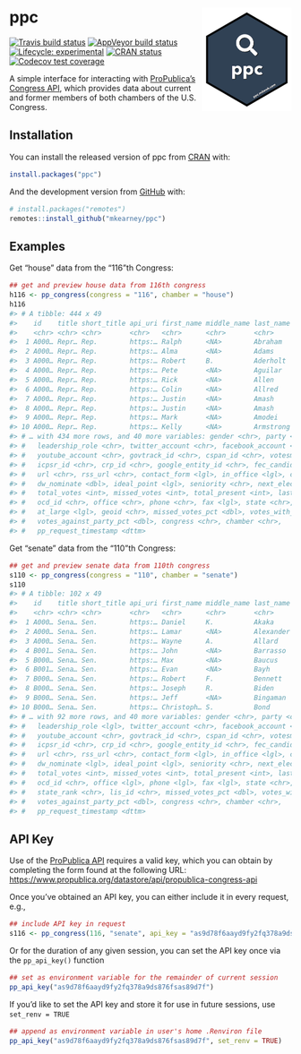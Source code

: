 
<!-- README.md is generated from README.Rmd. Please edit that file -->

# ppc <img src="man/figures/logo.png" width="160px" align="right" />

<!-- badges: start -->

[![Travis build
status](https://travis-ci.org/mkearney/ppc.svg?branch=master)](https://travis-ci.org/mkearney/ppc)
[![AppVeyor build
status](https://ci.appveyor.com/api/projects/status/github/mkearney/ppc?branch=master&svg=true)](https://ci.appveyor.com/project/mkearney/ppc)
[![Lifecycle:
experimental](https://img.shields.io/badge/lifecycle-experimental-orange.svg)](https://www.tidyverse.org/lifecycle/#experimental)
[![CRAN
status](https://www.r-pkg.org/badges/version/ppc)](https://CRAN.R-project.org/package=ppc)
[![Codecov test
coverage](https://codecov.io/gh/mkearney/ppc/branch/master/graph/badge.svg)](https://codecov.io/gh/mkearney/ppc?branch=master)
<!-- badges: end -->

A simple interface for interacting with [ProPublica’s Congress
API](https://projects.propublica.org/api-docs/congress-api/), which
provides data about current and former members of both chambers of the
U.S. Congress.

## Installation

You can install the released version of ppc from
[CRAN](https://CRAN.R-project.org) with:

``` r
install.packages("ppc")
```

And the development version from [GitHub](https://github.com/) with:

``` r
# install.packages("remotes")
remotes::install_github("mkearney/ppc")
```

## Examples

Get “house” data from the “116”th Congress:

``` r
## get and preview house data from 116th congress
h116 <- pp_congress(congress = "116", chamber = "house")
h116
#> # A tibble: 444 x 49
#>    id    title short_title api_uri first_name middle_name last_name suffix date_of_birth
#>    <chr> <chr> <chr>       <chr>   <chr>      <chr>       <chr>     <chr>  <date>       
#>  1 A000… Repr… Rep.        https:… Ralph      <NA>        Abraham   <NA>   1954-09-16   
#>  2 A000… Repr… Rep.        https:… Alma       <NA>        Adams     <NA>   1946-05-27   
#>  3 A000… Repr… Rep.        https:… Robert     B.          Aderholt  <NA>   1965-07-22   
#>  4 A000… Repr… Rep.        https:… Pete       <NA>        Aguilar   <NA>   1979-06-19   
#>  5 A000… Repr… Rep.        https:… Rick       <NA>        Allen     <NA>   1951-11-07   
#>  6 A000… Repr… Rep.        https:… Colin      <NA>        Allred    <NA>   1983-04-15   
#>  7 A000… Repr… Rep.        https:… Justin     <NA>        Amash     <NA>   1980-04-18   
#>  8 A000… Repr… Rep.        https:… Justin     <NA>        Amash     <NA>   1980-04-18   
#>  9 A000… Repr… Rep.        https:… Mark       <NA>        Amodei    <NA>   1958-06-12   
#> 10 A000… Repr… Rep.        https:… Kelly      <NA>        Armstrong <NA>   1976-10-08   
#> # … with 434 more rows, and 40 more variables: gender <chr>, party <chr>,
#> #   leadership_role <chr>, twitter_account <chr>, facebook_account <chr>,
#> #   youtube_account <chr>, govtrack_id <chr>, cspan_id <chr>, votesmart_id <chr>,
#> #   icpsr_id <chr>, crp_id <chr>, google_entity_id <chr>, fec_candidate_id <chr>,
#> #   url <chr>, rss_url <chr>, contact_form <lgl>, in_office <lgl>, cook_pvi <chr>,
#> #   dw_nominate <dbl>, ideal_point <lgl>, seniority <chr>, next_election <chr>,
#> #   total_votes <int>, missed_votes <int>, total_present <int>, last_updated <chr>,
#> #   ocd_id <chr>, office <chr>, phone <chr>, fax <lgl>, state <chr>, district <chr>,
#> #   at_large <lgl>, geoid <chr>, missed_votes_pct <dbl>, votes_with_party_pct <dbl>,
#> #   votes_against_party_pct <dbl>, congress <chr>, chamber <chr>,
#> #   pp_request_timestamp <dttm>
```

Get “senate” data from the “110”th Congress:

``` r
## get and preview senate data from 110th congress
s110 <- pp_congress(congress = "110", chamber = "senate")
s110
#> # A tibble: 102 x 49
#>    id    title short_title api_uri first_name middle_name last_name suffix date_of_birth
#>    <chr> <chr> <chr>       <chr>   <chr>      <chr>       <chr>     <chr>  <date>       
#>  1 A000… Sena… Sen.        https:… Daniel     K.          Akaka     <NA>   1924-09-11   
#>  2 A000… Sena… Sen.        https:… Lamar      <NA>        Alexander <NA>   1940-07-03   
#>  3 A000… Sena… Sen.        https:… Wayne      A.          Allard    <NA>   1943-12-02   
#>  4 B001… Sena… Sen.        https:… John       <NA>        Barrasso  <NA>   1952-07-21   
#>  5 B000… Sena… Sen.        https:… Max        <NA>        Baucus    <NA>   1941-12-11   
#>  6 B001… Sena… Sen.        https:… Evan       <NA>        Bayh      <NA>   1955-12-26   
#>  7 B000… Sena… Sen.        https:… Robert     F.          Bennett   <NA>   1933-09-18   
#>  8 B000… Sena… Sen.        https:… Joseph     R.          Biden     Jr.    1942-11-20   
#>  9 B000… Sena… Sen.        https:… Jeff       <NA>        Bingaman  <NA>   1943-10-03   
#> 10 B000… Sena… Sen.        https:… Christoph… S.          Bond      <NA>   1939-03-06   
#> # … with 92 more rows, and 40 more variables: gender <chr>, party <chr>,
#> #   leadership_role <lgl>, twitter_account <chr>, facebook_account <chr>,
#> #   youtube_account <chr>, govtrack_id <chr>, cspan_id <chr>, votesmart_id <chr>,
#> #   icpsr_id <chr>, crp_id <chr>, google_entity_id <chr>, fec_candidate_id <chr>,
#> #   url <chr>, rss_url <chr>, contact_form <lgl>, in_office <lgl>, cook_pvi <lgl>,
#> #   dw_nominate <lgl>, ideal_point <lgl>, seniority <chr>, next_election <chr>,
#> #   total_votes <int>, missed_votes <int>, total_present <int>, last_updated <chr>,
#> #   ocd_id <chr>, office <lgl>, phone <lgl>, fax <lgl>, state <chr>, senate_class <chr>,
#> #   state_rank <chr>, lis_id <chr>, missed_votes_pct <dbl>, votes_with_party_pct <dbl>,
#> #   votes_against_party_pct <dbl>, congress <chr>, chamber <chr>,
#> #   pp_request_timestamp <dttm>
```

## API Key

Use of the [ProPublica
API](https://projects.propublica.org/api-docs/congress-api/) requires a
valid key, which you can obtain by completing the form found at the
following URL:
<https://www.propublica.org/datastore/api/propublica-congress-api>

Once you’ve obtained an API key, you can either include it in every
request, e.g.,

``` r
## include API key in request
s116 <- pp_congress(116, "senate", api_key = "as9d78f6aayd9fy2fq378a9ds876fsas89d7f")
```

Or for the duration of any given session, you can set the API key once
via the `pp_api_key()` function

``` r
## set as environment variable for the remainder of current session
pp_api_key("as9d78f6aayd9fy2fq378a9ds876fsas89d7f")
```

If you’d like to set the API key and store it for use in future
sessions, use `set_renv = TRUE`

``` r
## append as environment variable in user's home .Renviron file
pp_api_key("as9d78f6aayd9fy2fq378a9ds876fsas89d7f", set_renv = TRUE)
```
